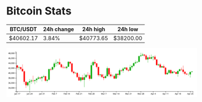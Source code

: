 # Bitcoin Stats

BTC/USDT|24h change|24h high|24h low|
|---|---|---|---|
|$40602.17|3.84%|$40773.65|$38200.00|

<img src="./chart.svg">
